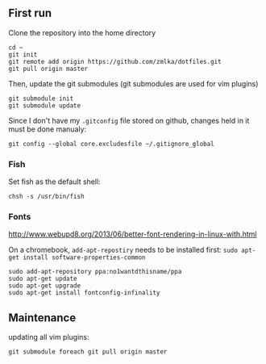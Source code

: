 ## First run

Clone the repository into the home directory

```
cd ~
git init
git remote add origin https://github.com/zmlka/dotfiles.git
git pull origin master
```
Then, update the git submodules (git submodules are used for vim plugins)

```
git submodule init
git submodule update
```

Since I don't have my `.gitconfig` file stored on github, changes held in it
must be done manualy:

```
git config --global core.excludesfile ~/.gitignore_global
```

### Fish

Set fish as the default shell:
```
chsh -s /usr/bin/fish
```

### Fonts

http://www.webupd8.org/2013/06/better-font-rendering-in-linux-with.html

On a chromebook, `add-apt-repostiry` needs to be installed first: `sudo apt-get
install software-properties-common`

```
sudo add-apt-repository ppa:no1wantdthisname/ppa
sudo apt-get update
sudo apt-get upgrade
sudo apt-get install fontconfig-infinality
```



## Maintenance

updating all vim plugins:

```
git submodule foreach git pull origin master
```
